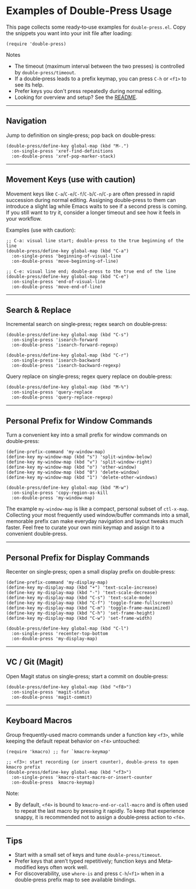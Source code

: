 # Examples of Double-Press Usage

This page collects some ready‑to‑use examples for `double-press.el`.
Copy the snippets you want into your init file after loading:

```emacs-lisp
(require 'double-press)
```

Notes
- The timeout (maximum interval between the two presses) is controlled by `double-press/timeout`.
- If a double‑press leads to a prefix keymap, you can press `C-h` or `<f1>` to see its help.
- Prefer keys you don't press repeatedly during normal editing.
- Looking for overview and setup? See the [README](../README.md).

---

## Navigation

Jump to definition on single‑press; pop back on double‑press:

```emacs-lisp
(double-press/define-key global-map (kbd "M-.")
  :on-single-press 'xref-find-definitions
  :on-double-press 'xref-pop-marker-stack)
```

---

## Movement Keys (use with caution)

Movement keys like `C-a`/`C-e`/`C-f`/`C-b`/`C-n`/`C-p` are often pressed in rapid
succession during normal editing. Assigning double‑press to them can
introduce a slight lag while Emacs waits to see if a second press is
coming. If you still want to try it, consider a longer timeout and see
how it feels in your workflow.

Examples (use with caution):

```emacs-lisp
;; C-a: visual line start; double‑press to the true beginning of the line
(double-press/define-key global-map (kbd "C-a")
  :on-single-press 'beginning-of-visual-line
  :on-double-press 'move-beginning-of-line)

;; C-e: visual line end; double‑press to the true end of the line
(double-press/define-key global-map (kbd "C-e")
  :on-single-press 'end-of-visual-line
  :on-double-press 'move-end-of-line)
```

---

## Search & Replace

Incremental search on single‑press; regex search on double‑press:

```emacs-lisp
(double-press/define-key global-map (kbd "C-s")
  :on-single-press 'isearch-forward
  :on-double-press 'isearch-forward-regexp)

(double-press/define-key global-map (kbd "C-r")
  :on-single-press 'isearch-backward
  :on-double-press 'isearch-backward-regexp)
```

Query replace on single‑press; regex query replace on double‑press:

```emacs-lisp
(double-press/define-key global-map (kbd "M-%")
  :on-single-press 'query-replace
  :on-double-press 'query-replace-regexp)
```

---

## Personal Prefix for Window Commands

Turn a convenient key into a small prefix for window commands on double‑press:

```emacs-lisp
(define-prefix-command 'my-window-map)
(define-key my-window-map (kbd "s") 'split-window-below)
(define-key my-window-map (kbd "v") 'split-window-right)
(define-key my-window-map (kbd "o") 'other-window)
(define-key my-window-map (kbd "0") 'delete-window)
(define-key my-window-map (kbd "1") 'delete-other-windows)

(double-press/define-key global-map (kbd "M-w")
  :on-single-press 'copy-region-as-kill
  :on-double-press 'my-window-map)
```

The example `my-window-map` is like a compact, personal subset of
`ctl-x-map`. Collecting your most frequently used window/buffer
commands into a small, memorable prefix can make everyday navigation
and layout tweaks much faster. Feel free to curate your own mini
keymap and assign it to a convenient double‑press.


---

## Personal Prefix for Display Commands

Recenter on single‑press; open a small display prefix on double‑press:

```emacs-lisp
(define-prefix-command 'my-display-map)
(define-key my-display-map (kbd "+") 'text-scale-increase)
(define-key my-display-map (kbd "-") 'text-scale-decrease)
(define-key my-display-map (kbd "C-s") 'text-scale-mode)
(define-key my-display-map (kbd "C-f") 'toggle-frame-fullscreen)
(define-key my-display-map (kbd "C-m") 'toggle-frame-maximized)
(define-key my-display-map (kbd "C-h") 'set-frame-height)
(define-key my-display-map (kbd "C-w") 'set-frame-width)

(double-press/define-key global-map (kbd "C-l")
  :on-single-press 'recenter-top-bottom
  :on-double-press 'my-display-map)
```

---

## VC / Git (Magit)

Open Magit status on single‑press; start a commit on double‑press:

```emacs-lisp
(double-press/define-key global-map (kbd "<f8>")
  :on-single-press 'magit-status
  :on-double-press 'magit-commit)
```

---

## Keyboard Macros

Group frequently‑used macro commands under a function key `<f3>`, while keeping
the default repeat behavior on `<f4>` untouched:

```emacs-lisp
(require 'kmacro) ;; for `kmacro-keymap'

;; <f3>: start recording (or insert counter), double-press to open kmacro prefix
(double-press/define-key global-map (kbd "<f3>")
  :on-single-press 'kmacro-start-macro-or-insert-counter
  :on-double-press  kmacro-keymap)
```

Note:
- By default, `<f4>` is bound to `kmacro-end-or-call-macro` and is often used to
  repeat the last macro by pressing it rapidly. To keep that experience snappy,
  it is recommended not to assign a double‑press action to `<f4>`.

---

## Tips

- Start with a small set of keys and tune `double-press/timeout`.
- Prefer keys that aren’t typed repetitively; function keys and Meta‑
  modified keys often work well.
- For discoverability, use `where-is` and press `C-h`/`<f1>` when in a
  double‑press prefix map to see available bindings.

